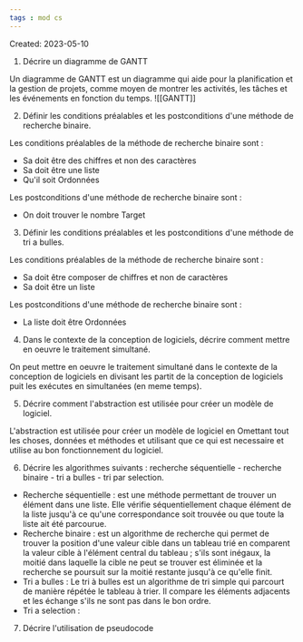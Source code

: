 ```yaml
---
tags : mod cs
---
```

Created: 2023-05-10

1. Décrire un diagramme de GANTT

Un diagramme de GANTT est un diagramme qui aide pour la planification et la gestion de projets, comme moyen de montrer les activités, les tâches et les événements en fonction du temps.
![[GANTT]]

2. Définir les conditions préalables et les postconditions d'une méthode de recherche binaire.

Les conditions préalables de la méthode de recherche binaire sont :
- Sa doit être des chiffres et non des caractères
- Sa doit être une liste
- Qu'il soit Ordonnées

Les postconditions d'une méthode de recherche binaire sont :
- On doit trouver le nombre Target

3. Définir les conditions préalables et les postconditions d'une méthode de tri a bulles.

Les conditions préalables de la méthode de recherche binaire sont :
- Sa doit être composer de chiffres et non de caractères
- Sa doit être un liste

Les postconditions d'une méthode de recherche binaire sont : 
- La liste doit être Ordonnées

4. Dans le contexte de la conception de logiciels, décrire comment mettre en oeuvre le traitement simultané.

On peut mettre en oeuvre le traitement simultané dans le contexte de la conception de logiciels en divisant les partit de la conception de logiciels puit les exécutes en simultanées (en meme temps).

5. Décrire comment l'abstraction est utilisée pour créer un modèle de logiciel.

L'abstraction est utilisée pour créer un modèle de logiciel en Omettant tout les choses, données et méthodes et utilisant que ce qui est necessaire et utilise au bon fonctionnement du logiciel.

6. Décrire les algorithmes suivants : recherche séquentielle - recherche binaire - tri a bulles - tri par selection.

- Recherche séquentielle : est une méthode permettant de trouver un élément dans une liste. Elle vérifie séquentiellement chaque élément de la liste jusqu'à ce qu'une correspondance soit trouvée ou que toute la liste ait été parcourue.
- Recherche binaire : est un algorithme de recherche qui permet de trouver la position d'une valeur cible dans un tableau trié en comparent la valeur cible à l'élément central du tableau ; s'ils sont inégaux, la moitié dans laquelle la cible ne peut se trouver est éliminée et la recherche se poursuit sur la moitié restante jusqu'à ce qu'elle finit.
- Tri a bulles : Le tri à bulles est un algorithme de tri simple qui parcourt de manière répétée le tableau à trier. Il compare les éléments adjacents et les échange s'ils ne sont pas dans le bon ordre.
- Tri a selection : 

7. Décrire l'utilisation de pseudocode

   